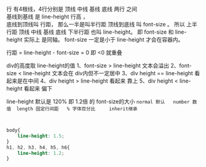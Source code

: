 行  有4根线，4行分别是  顶线 中线  基线  底线
两行 之间  
基线到基线 是 line-height 行高 ，  
底线到顶线叫 行距， 那么一半是叫半行距
顶线到底线 叫 font-size  。
所以   上半行距  顶线 中线  基线  底线 下半行距  也叫 line-height。
即  font-size  和 line-height  实际上 是同轴。
font-size  一定是小于 line-height 才会在容器内。

行距 = line-height - font-size = 0  即 <0 就重叠

div的高度取 line-height的值
1、font-size  >  line-height       文本会溢出 
2、font-size < line-height    文本会在 div内但不一定居中
3、div  height == line-height  看起来是在中间 
4、div height  > line-height  看起来  靠上
5、div height  < line-height   看起来  偏下

line-height 默认是 120% 即 1.2倍 的 font-size的大小
`normal 默认   number 数值  length 固定行间距   % 字体百分比     inherit继承`
```css


body{
	line-height: 1.5;
}
h1, h2, h3, h4, h5, h6{
	line-height: 1.2;
}


```